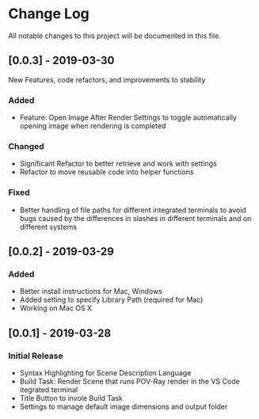 
# Change Log
All notable changes to this project will be documented in this file.
  
## [0.0.3] - 2019-03-30

New Features, code refactors, and improvements to stability
 
### Added
- Feature: Open Image After Render
  Settings to toggle automatically opening image when rendering is completed
### Changed
- Significant Refactor to better retrieve and work with settings
- Refactor to move reusable code into helper functions
### Fixed
- Better handling of file paths for different integrated terminals to avoid bugs caused by the differences in slashes in different terminals and on different systems

## [0.0.2] - 2019-03-29
  
### Added
- Better install instructions for Mac, Windows
- Added setting to specify Library Path (required for Mac)
- Working on Mac OS X
  
## [0.0.1] - 2019-03-28
 
### Initial Release

- Syntax Highlighting for Scene Description Language
- Build Task: Render Scene that runs POV-Ray render in the VS Code itegrated terminal
- Title Button to invole Build Task
- Settings to manage default image dimensions and output folder
